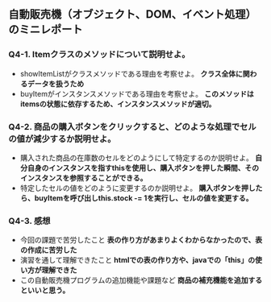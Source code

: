 ## 自動販売機（オブジェクト、DOM、イベント処理）のミニレポート
### Q4-1. Itemクラスのメソッドについて説明せよ。
* showItemListがクラスメソッドである理由を考察せよ。 **クラス全体に関わるデータを扱うため**
* buyItemがインスタンスメソッドである理由を考察せよ。 **このメソッドはitemsの状態に依存するため、インスタンスメソッドが適切。**
### Q4-2. 商品の購入ボタンをクリックすると、どのような処理でセルの値が減少するか説明せよ。
* 購入された商品の在庫数のセルをどのようにして特定するのか説明せよ。 **自分自身のインスタンスを指すthisを使用し、購入ボタンを押した瞬間、そのインスタンスを参照することができる。**
* 特定したセルの値をどのように変更するのか説明せよ。 **購入ボタンを押したら、buyItemを呼び出しthis.stock -= 1を実行し、セルの値を変更する。**
### Q4-3. 感想
* 今回の課題で苦労したこと **表の作り方があまりよくわからなかったので、表の作成に苦労した**
* 演習を通して理解できたこと **htmlでの表の作り方や、javaでの「this」の使い方が理解できた**
* この自動販売機プログラムの追加機能や課題など **商品の補充機能を追加するといいと思う。**
